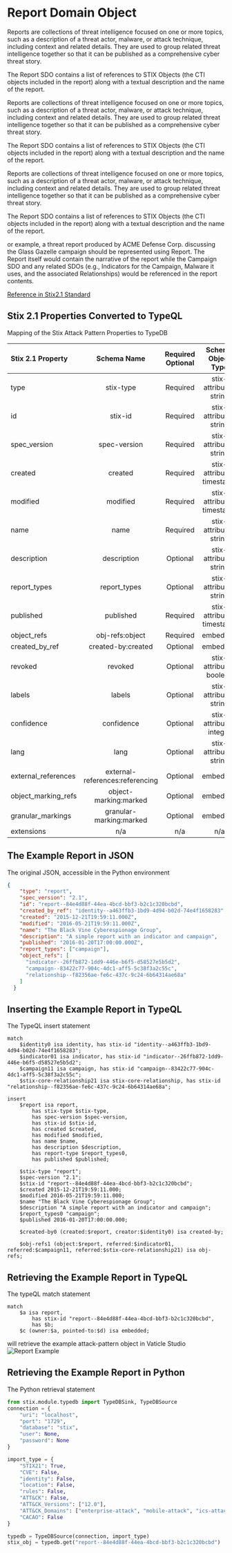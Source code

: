 # Report Domain Object

Reports are collections of threat intelligence focused on one or more topics, such as a description of a threat actor, malware, or attack technique, including context and related details. They are used to group related threat intelligence together so that it can be published as a comprehensive cyber threat story.

 

The Report SDO contains a list of references to STIX Objects (the CTI objects included in the report) along with a textual description and the name of the report.

 Reports are collections of threat intelligence focused on one or more topics, such as a description of a threat actor, malware, or attack technique, including context and related details. They are used to group related threat intelligence together so that it can be published as a comprehensive cyber threat story.

 

The Report SDO contains a list of references to STIX Objects (the CTI objects included in the report) along with a textual description and the name of the report.

 Reports are collections of threat intelligence focused on one or more topics, such as a description of a threat actor, malware, or attack technique, including context and related details. They are used to group related threat intelligence together so that it can be published as a comprehensive cyber threat story.

 

The Report SDO contains a list of references to STIX Objects (the CTI objects included in the report) along with a textual description and the name of the report.

or example, a threat report produced by ACME Defense Corp. discussing the Glass Gazelle campaign should be represented using Report. The Report itself would contain the narrative of the report while the Campaign SDO and any related SDOs (e.g., Indicators for the Campaign, Malware it uses, and the associated Relationships) would be referenced in the report contents.

[Reference in Stix2.1 Standard](https://docs.oasis-open.org/cti/stix/v2.1/os/stix-v2.1-os.html#_n8bjzg1ysgdq)
## Stix 2.1 Properties Converted to TypeQL
Mapping of the Stix Attack Pattern Properties to TypeDB

|  Stix 2.1 Property    |           Schema Name             | Required  Optional  |      Schema Object Type | Schema Parent  |
|:--------------------|:--------------------------------:|:------------------:|:------------------------:|:-------------:|
|  type                 |            stix-type              |      Required       |  stix-attribute-string    |   attribute    |
|  id                   |             stix-id               |      Required       |  stix-attribute-string    |   attribute    |
|  spec_version         |           spec-version            |      Required       |  stix-attribute-string    |   attribute    |
|  created              |             created               |      Required       | stix-attribute-timestamp  |   attribute    |
|  modified             |             modified              |      Required       | stix-attribute-timestamp  |   attribute    |
| name |name |      Required       |  stix-attribute-string    |   attribute    |
| description |description |      Optional       |  stix-attribute-string    |   attribute    |
| report_types |report_types |      Optional       |  stix-attribute-string    |   attribute    |
| published |published |      Required       | stix-attribute-timestamp  |   attribute    |
| object_refs |obj-refs:object |      Required       |   embedded     |relation |
| created_by_ref       |        created-by:created         |      Optional       |   embedded     |relation |
|  revoked              |             revoked               |      Optional       |  stix-attribute-boolean   |   attribute    |
|  labels               |              labels               |      Optional       |  stix-attribute-string    |   attribute    |
|  confidence           |            confidence             |      Optional       |  stix-attribute-integer   |   attribute    |
|  lang                 |               lang                |      Optional       |  stix-attribute-string    |   attribute    |
|  external_references  | external-references:referencing   |      Optional       |   embedded     |relation |
|  object_marking_refs  |      object-marking:marked        |      Optional       |   embedded     |relation |
|  granular_markings    |     granular-marking:marked       |      Optional       |   embedded     |relation |
|  extensions           |               n/a                 |        n/a          |           n/a             |      n/a       |

## The Example Report in JSON
The original JSON, accessible in the Python environment
```json
{  
    "type": "report",  
    "spec_version": "2.1",  
    "id": "report--84e4d88f-44ea-4bcd-bbf3-b2c1c320bcbd",  
    "created_by_ref": "identity--a463ffb3-1bd9-4d94-b02d-74e4f1658283",  
    "created": "2015-12-21T19:59:11.000Z",  
    "modified": "2016-05-21T19:59:11.000Z",  
    "name": "The Black Vine Cyberespionage Group",  
    "description": "A simple report with an indicator and campaign",  
    "published": "2016-01-20T17:00:00.000Z",  
    "report_types": ["campaign"],  
    "object_refs": [  
      "indicator--26ffb872-1dd9-446e-b6f5-d58527e5b5d2",  
      "campaign--83422c77-904c-4dc1-aff5-5c38f3a2c55c",  
      "relationship--f82356ae-fe6c-437c-9c24-6b64314ae68a"  
    ]  
  } 
```


## Inserting the Example Report in TypeQL
The TypeQL insert statement
```typeql
match  
    $identity0 isa identity, has stix-id "identity--a463ffb3-1bd9-4d94-b02d-74e4f1658283";
    $indicator01 isa indicator, has stix-id "indicator--26ffb872-1dd9-446e-b6f5-d58527e5b5d2";
    $campaign11 isa campaign, has stix-id "campaign--83422c77-904c-4dc1-aff5-5c38f3a2c55c";
    $stix-core-relationship21 isa stix-core-relationship, has stix-id "relationship--f82356ae-fe6c-437c-9c24-6b64314ae68a";

insert 
    $report isa report,
        has stix-type $stix-type,
        has spec-version $spec-version,
        has stix-id $stix-id,
        has created $created,
        has modified $modified,
        has name $name,
        has description $description,
        has report-type $report_types0,
        has published $published;
    
    $stix-type "report";
    $spec-version "2.1";
    $stix-id "report--84e4d88f-44ea-4bcd-bbf3-b2c1c320bcbd";
    $created 2015-12-21T19:59:11.000;
    $modified 2016-05-21T19:59:11.000;
    $name "The Black Vine Cyberespionage Group";
    $description "A simple report with an indicator and campaign";
    $report_types0 "campaign";
    $published 2016-01-20T17:00:00.000;
    
    $created-by0 (created:$report, creator:$identity0) isa created-by;
    
    $obj-refs1 (object:$report, referred:$indicator01, referred:$campaign11, referred:$stix-core-relationship21) isa obj-refs;
```

## Retrieving the Example Report in TypeQL
The typeQL match statement

```typeql
match
    $a isa report,
        has stix-id "report--84e4d88f-44ea-4bcd-bbf3-b2c1c320bcbd",
        has $b;
    $c (owner:$a, pointed-to:$d) isa embedded;
```


will retrieve the example attack-pattern object in Vaticle Studio
![Report Example](./img/report.png)

## Retrieving the Example Report  in Python
The Python retrieval statement

```python
from stix.module.typedb import TypeDBSink, TypeDBSource
connection = {
    "uri": "localhost",
    "port": "1729",
    "database": "stix",
    "user": None,
    "password": None
}

import_type = {
    "STIX21": True,
    "CVE": False,
    "identity": False,
    "location": False,
    "rules": False,
    "ATT&CK": False,
    "ATT&CK_Versions": ["12.0"],
    "ATT&CK_Domains": ["enterprise-attack", "mobile-attack", "ics-attack"],
    "CACAO": False
}

typedb = TypeDBSource(connection, import_type)
stix_obj = typedb.get("report--84e4d88f-44ea-4bcd-bbf3-b2c1c320bcbd")
```

